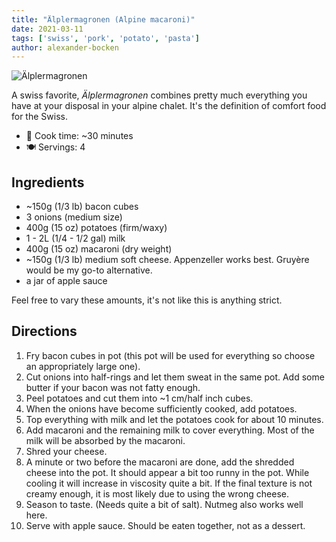 ```yaml
---
title: "Älplermagronen (Alpine macaroni)"
date: 2021-03-11
tags: ['swiss', 'pork', 'potato', 'pasta']
author: alexander-bocken
---
```


![Älplermagronen](/pix/aelplermagronen.webp)

A swiss favorite, _Älplermagronen_ combines pretty much everything you have at your disposal in your alpine chalet.
It's the definition of comfort food for the Swiss.

- 🍳 Cook time: ~30 minutes
- 🍽️ Servings: 4

## Ingredients

- ~150g (1/3 lb) bacon cubes
- 3 onions (medium size)
- 400g (15 oz) potatoes (firm/waxy)
- 1 - 2L (1/4 - 1/2 gal) milk
- 400g (15 oz) macaroni (dry weight)
- ~150g (1/3 lb) medium soft cheese. Appenzeller works best. Gruyère would be my go-to alternative.
- a jar of apple sauce

Feel free to vary these amounts, it's not like this is anything strict.

## Directions

1. Fry bacon cubes in pot (this pot will be used for everything so choose an appropriately large one).
2. Cut onions into half-rings and let them sweat in the same pot. Add some butter if your bacon was not fatty enough.
3. Peel potatoes and cut them into ~1 cm/half inch cubes.
4. When the onions have become sufficiently cooked, add potatoes.
5. Top everything with milk and let the potatoes cook for about 10 minutes.
6. Add macaroni and the remaining milk to cover everything. Most of the milk will be absorbed by the macaroni.
7. Shred your cheese.
8. A minute or two before the macaroni are done, add the shredded cheese into the pot. It should appear a bit too runny
   in the pot. While cooling it will increase in viscosity quite a bit. If the final texture is not creamy enough, it is
   most likely due to using the wrong cheese.
9. Season to taste. (Needs quite a bit of salt). Nutmeg also works well here.
10. Serve with apple sauce. Should be eaten together, not as a dessert.
